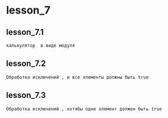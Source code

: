 # lesson_7

## lesson_7.1
    калькулятор  в виде модуля

## lesson_7.2
    Обработка исключений , и все элементы должны быть true

## lesson_7.3
    Обработка исключений , хотябы одни элемент должен быть true
